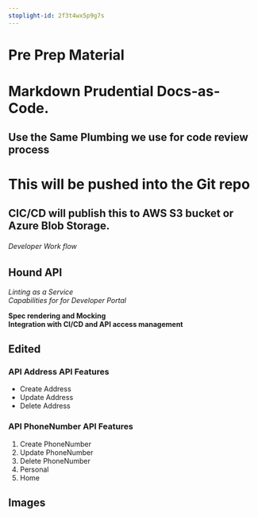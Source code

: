 ```yaml
---
stoplight-id: 2f3t4wx5p9g7s
---
```


# Pre Prep Material 

# Markdown Prudential Docs-as-Code.

## Use the Same Plumbing we use for code review process

# This will be pushed into the Git repo
## CIC/CD will publish this to AWS S3 bucket or Azure Blob Storage.
###### Developer Work flow

## Hound API

*Linting as a Service*  
_Capabilities for for Developer Portal_

**Spec rendering and Mocking**  
__Integration with CI/CD and API access management__



## Edited

### API Address API Features

* Create Address 
* Update Address
* Delete Address


### API PhoneNumber API Features

1. Create PhoneNumber 
1. Update PhoneNumber 
1. Delete PhoneNumber 
  1. Personal
  1. Home

## Images
